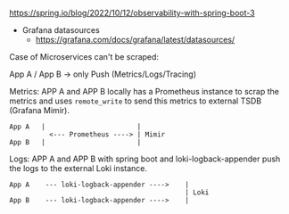 https://spring.io/blog/2022/10/12/observability-with-spring-boot-3

- Grafana datasources
  - https://grafana.com/docs/grafana/latest/datasources/

Case of Microservices can't be scraped: 

App A / App B  -> only Push (Metrics/Logs/Tracing)

Metrics:
APP A and APP B locally has a Prometheus instance to scrap the metrics and uses `remote_write` to send this metrics to external TSDB (Grafana Mimir).
```
App A   |                       |
          <--- Prometheus ----> | Mimir     
App B   |                       |
```

Logs:
APP A and APP B with spring boot and loki-logback-appender push the logs to the external Loki instance.
```
App A    --- loki-logback-appender ---->    |
                                            | Loki     
App B    --- loki-logback-appender ---->    |
```

